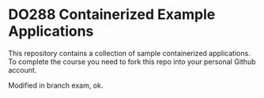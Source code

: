 # DO288 Containerized Example Applications

This repository contains a collection of sample containerized applications.  To complete the course you need to fork this repo into your personal Github account.

Modified in branch exam, ok.
